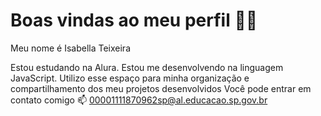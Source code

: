 # Boas vindas ao meu perfil 💙💙
Meu nome é Isabella Teixeira 

Estou estudando na Alura.
Estou me desenvolvendo na linguagem JavaScript.
Utilizo esse espaço para minha organização e compartilhamento dos meu projetos desenvolvidos
Você pode entrar em contato comigo 📫
00001111870962sp@al.educacao.sp.gov.br
